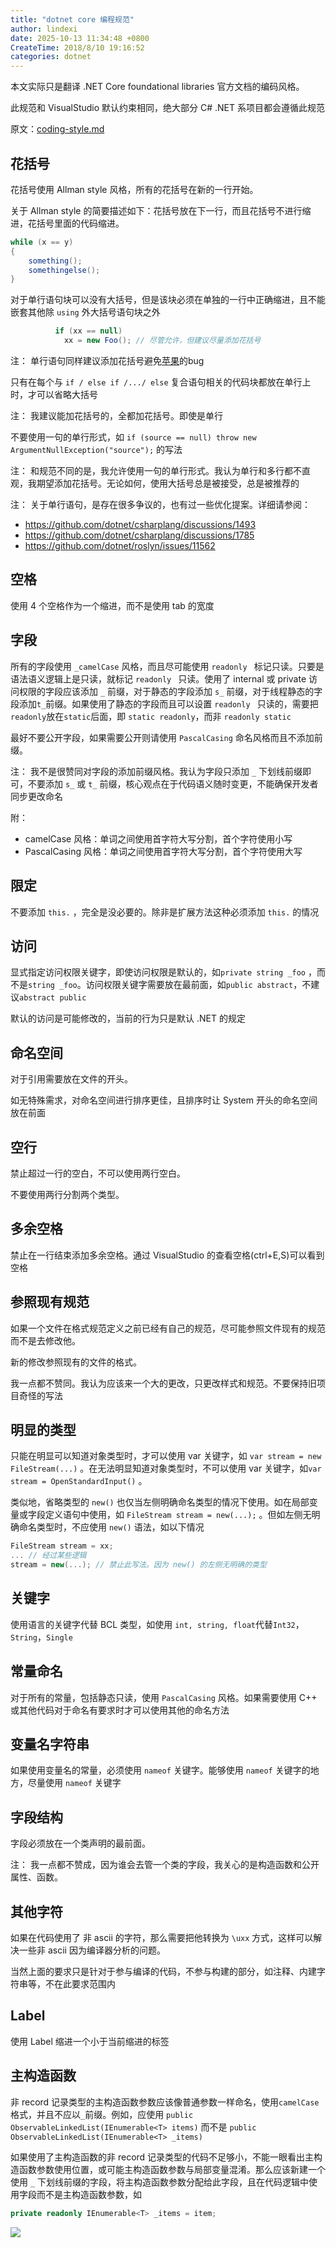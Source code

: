 ```yaml
---
title: "dotnet core 编程规范"
author: lindexi
date: 2025-10-13 11:34:48 +0800
CreateTime: 2018/8/10 19:16:52
categories: dotnet
---
```


本文实际只是翻译 .NET Core foundational libraries 官方文档的编码风格。

<!--more-->


<!-- CreateTime:2018/8/10 19:16:52 -->

此规范和 VisualStudio 默认约束相同，绝大部分 C# .NET 系项目都会遵循此规范
<!-- 在 [.NET Core foundational libraries](https://github.com/dotnet/runtime )项目使用的编程规范默认就是 VisualStudio 默认样式。 -->
原文：[coding-style.md](https://github.com/dotnet/runtime/blob/main/docs/coding-guidelines/coding-style.md )

## 花括号

花括号使用 Allman style 风格，所有的花括号在新的一行开始。

关于 Allman style 的简要描述如下：花括号放在下一行，而且花括号不进行缩进，花括号里面的代码缩进。

```csharp
while (x == y)
{
    something();
    somethingelse();
}
```

对于单行语句块可以没有大括号，但是该块必须在单独的一行中正确缩进，且不能嵌套其他除 `using` 外大括号语句块之外

```csharp
          if (xx == null)
            xx = new Foo(); // 尽管允许，但建议尽量添加花括号
```

注： 单行语句同样建议添加花括号避免[苹果](https://www.imperialviolet.org/2014/02/22/applebug.html )的bug

<!-- 如果不添加花括号，一定不要在嵌套时使用。 -->

只有在每个与 `if / else if /.../ else` 复合语句相关的代码块都放在单行上时，才可以省略大括号

注： 我建议能加花括号的，全都加花括号。即使是单行

不要使用一句的单行形式，如 `if (source == null) throw new ArgumentNullException("source");` 的写法

注： 和规范不同的是，我允许使用一句的单行形式。我认为单行和多行都不直观，我期望添加花括号。无论如何，使用大括号总是被接受，总是被推荐的

注： 关于单行语句，是存在很多争议的，也有过一些优化提案。详细请参阅：

- <https://github.com/dotnet/csharplang/discussions/1493>
- <https://github.com/dotnet/csharplang/discussions/1785>
- <https://github.com/dotnet/roslyn/issues/11562>

## 空格

使用 4 个空格作为一个缩进，而不是使用 tab 的宽度

## 字段

所有的字段使用 `_camelCase` 风格，而且尽可能使用 `readonly ` 标记只读。只要是语法语义逻辑上是只读，就标记 `readonly ` 只读。使用了 internal 或 private 访问权限的字段应该添加 `_` 前缀，对于静态的字段添加 `s_` 前缀，对于线程静态的字段添加`t_`前缀。如果使用了静态的字段而且可以设置 `readonly ` 只读的，需要把`readonly`放在`static`后面，即 `static readonly`，而非 `readonly static`

最好不要公开字段，如果需要公开则请使用 `PascalCasing` 命名风格而且不添加前缀。

注： 我不是很赞同对字段的添加前缀风格。我认为字段只添加 `_` 下划线前缀即可，不要添加 `s_` 或 `t_` 前缀，核心观点在于代码语义随时变更，不能确保开发者同步更改命名

附：

- camelCase 风格：单词之间使用首字符大写分割，首个字符使用小写
- PascalCasing 风格：单词之间使用首字符大写分割，首个字符使用大写

## 限定

不要添加 `this.` ，完全是没必要的。除非是扩展方法这种必须添加 `this.` 的情况

## 访问

显式指定访问权限关键字，即使访问权限是默认的，如`private string _foo` ，而不是`string _foo`。访问权限关键字需要放在最前面，如`public abstract`，不建议`abstract public`

默认的访问是可能修改的，当前的行为只是默认 .NET 的规定

## 命名空间

对于引用需要放在文件的开头。

如无特殊需求，对命名空间进行排序更佳，且排序时让 System 开头的命名空间放在前面

## 空行

禁止超过一行的空白，不可以使用两行空白。

不要使用两行分割两个类型。

## 多余空格

禁止在一行结束添加多余空格。通过 VisualStudio 的查看空格(ctrl+E,S)可以看到空格

## 参照现有规范

如果一个文件在格式规范定义之前已经有自己的规范，尽可能参照文件现有的规范而不是去修改他。

新的修改参照现有的文件的格式。

我一点都不赞同。我认为应该来一个大的更改，只更改样式和规范。不要保持旧项目奇怪的写法

## 明显的类型

只能在明显可以知道对象类型时，才可以使用 var 关键字，如 `var stream = new FileStream(...)`  。在无法明显知道对象类型时，不可以使用 var 关键字，如`var stream = OpenStandardInput()` 。

类似地，省略类型的 `new()` 也仅当左侧明确命名类型的情况下使用。如在局部变量或字段定义语句中使用，如 `FileStream stream = new(...);` 。但如左侧无明确命名类型时，不应使用 `new()` 语法，如以下情况

```csharp
FileStream stream = xx;
... // 经过某些逻辑
stream = new(...); // 禁止此写法。因为 new() 的左侧无明确的类型
```

## 关键字

使用语言的关键字代替 BCL 类型，如使用 `int, string, float`代替`Int32`，`String`，`Single`

## 常量命名

对于所有的常量，包括静态只读，使用 `PascalCasing` 风格。如果需要使用 C++ 或其他代码对于命名有要求时才可以使用其他的命名方法

## 变量名字符串

如果使用变量名的常量，必须使用 `nameof` 关键字。能够使用 `nameof` 关键字的地方，尽量使用 `nameof` 关键字

## 字段结构

字段必须放在一个类声明的最前面。

注： 我一点都不赞成，因为谁会去管一个类的字段，我关心的是构造函数和公开属性、函数。

## 其他字符

如果在代码使用了 非 ascii 的字符，那么需要把他转换为 `\uxx` 方式，这样可以解决一些非 ascii 因为编译器分析的问题。

当然上面的要求只是针对于参与编译的代码，不参与构建的部分，如注释、内建字符串等，不在此要求范围内

## Label

使用 Label 缩进一个小于当前缩进的标签

## 主构造函数

非 record 记录类型的主构造函数参数应该像普通参数一样命名，使用`camelCase`格式，并且不应以`_`前缀。例如，应使用 `public ObservableLinkedList(IEnumerable<T> items)` 而不是 `public ObservableLinkedList(IEnumerable<T> _items)`

如果使用了主构造函数的非 record 记录类型的代码不足够小，不能一眼看出主构造函数参数使用位置，或可能主构造函数参数与局部变量混淆。那么应该新建一个使用 `_` 下划线前缀的字段，将主构造函数参数分配给此字段，且在代码逻辑中使用字段而不是主构造函数参数，如

```csharp
private readonly IEnumerable<T> _items = item;
```

![](http://cdn.lindexi.site/lindexi%2F2018571237288065.jpg)
